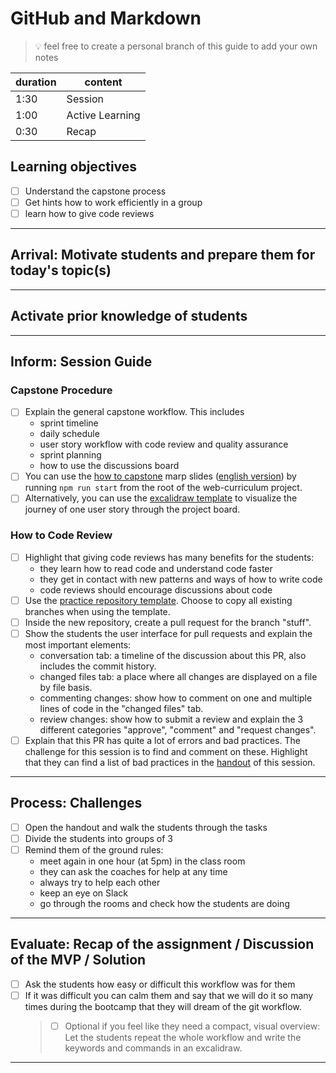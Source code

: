 # GitHub and Markdown

> 💡 feel free to create a personal branch of this guide to add your own notes

| duration | content         |
| -------- | --------------- |
| 1:30     | Session         |
| 1:00     | Active Learning |
| 0:30     | Recap           |

## Learning objectives

- [ ] Understand the capstone process
- [ ] Get hints how to work efficiently in a group
- [ ] learn how to give code reviews

---

## Arrival: Motivate students and prepare them for today's topic(s)

---

## Activate prior knowledge of students

---

## Inform: Session Guide

### Capstone Procedure

- [ ] Explain the general capstone workflow. This includes
  - sprint timeline
  - daily schedule
  - user story workflow with code review and quality assurance
  - sprint planning
  - how to use the discussions board
- [ ] You can use the [how to capstone](../../workshops/how-to-capstone/index.md) marp slides ([english version](../../workshops/how-to-capstone_EN/index.md)) by running `npm run start` from the root of the web-curriculum project.
- [ ] Alternatively, you can use the [excalidraw template](./assets/how-to-capstone.excalidraw) to visualize the journey of one user story through the project board.

### How to Code Review

- [ ] Highlight that giving code reviews has many benefits for the students:
  - they learn how to read code and understand code faster
  - they get in contact with new patterns and ways of how to write code
  - code reviews should encourage discussions about code
- [ ] Use the [practice repository template](https://github.com/neuefische/web-code-review-template). Choose to copy all existing branches when using the template.
- [ ] Inside the new repository, create a pull request for the branch "stuff".
- [ ] Show the students the user interface for pull requests and explain the most important elements:
  - conversation tab: a timeline of the discussion about this PR, also includes the commit history.
  - changed files tab: a place where all changes are displayed on a file by file basis.
  - commenting changes: show how to comment on one and multiple lines of code in the "changed files" tab.
  - review changes: show how to submit a review and explain the 3 different categories "approve", "comment" and "request changes".
- [ ] Explain that this PR has quite a lot of errors and bad practices. The challenge for this session is to find and comment on these. Highlight that they can find a list of bad practices in the [handout](./how-to-capstone.md#how-to-review-code) of this session.

---

## Process: Challenges

- [ ] Open the handout and walk the students through the tasks
- [ ] Divide the students into groups of 3
- [ ] Remind them of the ground rules:
  - meet again in one hour (at 5pm) in the class room
  - they can ask the coaches for help at any time
  - always try to help each other
  - keep an eye on Slack
  - go through the rooms and check how the students are doing

---

## Evaluate: Recap of the assignment / Discussion of the MVP / Solution

- [ ] Ask the students how easy or difficult this workflow was for them
- [ ] If it was difficult you can calm them and say that we will do it so many times during the
      bootcamp that they will dream of the git workflow.
  > - [ ] Optional if you feel like they need a compact, visual overview: <br> Let the students
  >       repeat the whole workflow and write the keywords and commands in an excalidraw.

---
